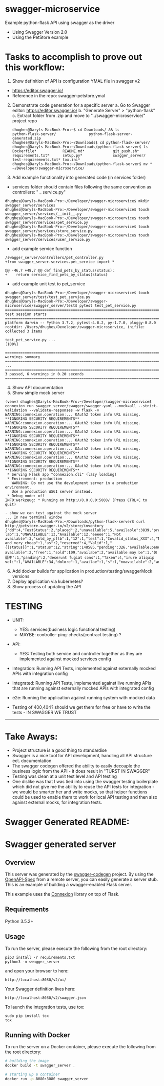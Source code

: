 # swagger-microservice
Example python-flask API using swagger as the driver

- Using Swagger Version 2.0
-	Using the PetStore example

# Tasks to accomplish to prove out this workflow:

1. Show definition of API is configuration YMAL file in swagger v2
  - https://editor.swagger.io/
  - Reference in the repo: swagger-petstore.ymal
2. Demonstrate code generation for a specific server
  a. Go to Swagger editor: https://editor.swagger.io/
  b. "Generate Server" > “python-flask”
  c. Extract folder from .zip and move to "../swagger-microservice/" project repo
    ```
    dhughes@Daryls-MacBook-Pro:~$ cd Downloads/ && ls
    python-flask-server/               python-flask-server-generated.zip
    dhughes@Daryls-MacBook-Pro:~/Downloads$ cd python-flask-server/
    dhughes@Daryls-MacBook-Pro:~/Downloads/python-flask-server$ ls
    Dockerfile*            README.md*             git_push.sh*           requirements.txt*      setup.py*              swagger_server/        test-requirements.txt* tox.ini*
    dhughes@Daryls-MacBook-Pro:~/Downloads/python-flask-server$ mv * ~/Developer/swagger-microservice/
    ```
3. Add example functionality into generated code (in services folder)
  - services folder should contain files following the same convention as controllers: "<NAME> _ service.py"
  ```
  dhughes@Daryls-MacBook-Pro:~/Developer/swagger-microservice$ mkdir swagger_server/services
  dhughes@Daryls-MacBook-Pro:~/Developer/swagger-microservice$ touch swagger_server/services/__init__.py
  dhughes@Daryls-MacBook-Pro:~/Developer/swagger-microservice$ touch swagger_server/services/pet_service.py
  dhughes@Daryls-MacBook-Pro:~/Developer/swagger-microservice$ touch swagger_server/services/store_service.py
  dhughes@Daryls-MacBook-Pro:~/Developer/swagger-microservice$ touch swagger_server/services/user_service.py
  ```
  - add example service function
  ```
  /swagger_server/controllers/pet_controller.py
  +from swagger_server.services.pet_service import *

  @@ -46,7 +48,7 @@ def find_pets_by_status(status):
  +    return service_find_pets_by_status(status)
  ```
  - add example unit test to pet_service
  ```
  dhughes@Daryls-MacBook-Pro:~/Developer/swagger-microservice$ touch swagger_server/test/test_pet_service.py
  dhughes@Daryls-MacBook-Pro:~/Developer/swagger-microservice/swagger_server/test$ pytest test_pet_service.py
  =========================================================================================================================== test session starts ============================================================================================================================
  platform darwin -- Python 3.7.2, pytest-4.0.2, py-1.7.0, pluggy-0.8.0
  rootdir: /Users/dhughes/Developer/swagger-microservice, inifile:
  collected 3 items

  test_pet_service.py ...                                                                                                                                                                                                                                              [100%]

  ============================================================================================================================= warnings summary =============================================================================================================================
  ...
  =================================================================================================================== 3 passed, 6 warnings in 0.20 seconds ===================================================================================================================
  ```

4. Show API documentation
5. Show simple mock server
  ```
  (venv) dhughes@Daryls-MacBook-Pro:~/Developer/swagger-microservice$ connexion run swagger_server/swagger/swagger.yaml --mock=all --strict-validation --validate-responses -w flask -v
  WARNING:connexion.operation:... OAuth2 token info URL missing. **IGNORING SECURITY REQUIREMENTS**
  WARNING:connexion.operation:... OAuth2 token info URL missing. **IGNORING SECURITY REQUIREMENTS**
  WARNING:connexion.operation:... OAuth2 token info URL missing. **IGNORING SECURITY REQUIREMENTS**
  WARNING:connexion.operation:... OAuth2 token info URL missing. **IGNORING SECURITY REQUIREMENTS**
  WARNING:connexion.operation:... OAuth2 token info URL missing. **IGNORING SECURITY REQUIREMENTS**
  WARNING:connexion.operation:... OAuth2 token info URL missing. **IGNORING SECURITY REQUIREMENTS**
  WARNING:connexion.operation:... OAuth2 token info URL missing. **IGNORING SECURITY REQUIREMENTS**
   * Serving Flask app "connexion.cli" (lazy loading)
   * Environment: production
     WARNING: Do not use the development server in a production environment.
     Use a production WSGI server instead.
   * Debug mode: off
  INFO:werkzeug: * Running on http://0.0.0.0:5000/ (Press CTRL+C to quit)

  -	show we can test against the mock server
  ... In new terminal window
  dhughes@Daryls-MacBook-Pro:~/Downloads/python-flask-server$ curl http://petstore.swagger.io/v2/store/inventory
{"dd":4,"TestStatus":2,"placed":2,"unavailable":5,"available":3839,"pramod":1,"ut lab":1,"UNAVAILABLE":13,"Available":12,"eeeee":1,"Not available":3,"sold_by_pflb":1,"12":1,"test":1,"Invalid_status_XXX":4,"Nonavailable":1,"fff":2,"PramodYadav":1,"3.14":4,"active":10,"available and very cheap":1,"as":2,"reserved":4,"Valid":1,"{{status}}":1,"status":12,"string":148585,"pending":326,"available;pending;sold":1,"asdasd":1,"ava":1,"unknown":2,"Sold":15,"availablee":1,"not available":2,"free":1,"sold":109,"availabe":2,"available may be":1,"装逼中":1,"panding":2,"deserunt fugiat cons":1,"Taken":4,"irure aliquip veli":1,"AVAILABLE":34,"dolore":1,"availae":1,"s":1,"noavailable":2,"amet":1,"sold12":1,"availble":2,"Pending":9,"consectetur":1}
  ```
6. Add docker builds for application in production/testing/swaggerMock versions
7. Deploy application via kubernetes?
8. Show process of updating the API

# TESTING

- UNIT:
    - YES: services(business logic functional testing)
    - MAYBE: controller-ping-checks(contract testing) ?
- API:
    - YES: Testing both service and controller together as they are implemented against mocked services config
- Integration: Running API Tests, implemented against externally mocked APIs with integration config
- Integrated: Running API Tests, implemented against live running APIs that are running against externally mocked APIs with integrated config
- e2e: Running the application against running system with mocked data

- Testing of 400,404? should we get them for free or have to write the tests - IN SWAGGER WE TRUST
---

# Take Aways:
- Project structure is a good thing to standardise
- Swagger is a nice tool for API development, handling all API structure ect. documentation
- The swagger codegen offered the ability to easily decouple the business logic from the API - it does result in "TURST IN SWAGGER"
- Testing was clean at a unit test level and API testing
- One dislike was that I was tied into using the swagger testing boilerplate which did not give me the ability to reuse the API tests for integration - we would be smarter her and write mocks, so that helper functions could be used to enable them to work for local API testing and then also against external mocks, for integration tests.

# Swagger Generated README:

# Swagger generated server

## Overview
This server was generated by the [swagger-codegen](https://github.com/swagger-api/swagger-codegen) project. By using the
[OpenAPI-Spec](https://github.com/swagger-api/swagger-core/wiki) from a remote server, you can easily generate a server stub.  This
is an example of building a swagger-enabled Flask server.

This example uses the [Connexion](https://github.com/zalando/connexion) library on top of Flask.

## Requirements
Python 3.5.2+

## Usage
To run the server, please execute the following from the root directory:

```
pip3 install -r requirements.txt
python3 -m swagger_server
```

and open your browser to here:

```
http://localhost:8080/v2/ui/
```

Your Swagger definition lives here:

```
http://localhost:8080/v2/swagger.json
```

To launch the integration tests, use tox:
```
sudo pip install tox
tox
```

## Running with Docker

To run the server on a Docker container, please execute the following from the root directory:

```bash
# building the image
docker build -t swagger_server .

# starting up a container
docker run -p 8080:8080 swagger_server
```
